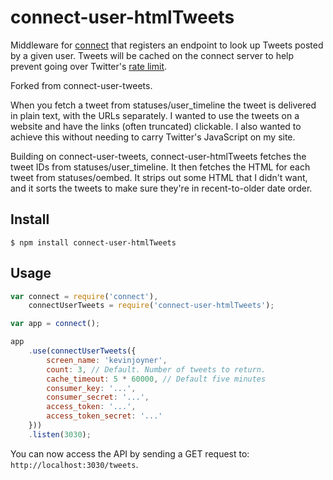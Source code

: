 # connect-user-htmlTweets

Middleware for [connect](https://github.com/senchalabs/connect) that registers an endpoint to look up Tweets posted by a given user. Tweets will be cached on the connect server to help prevent going over Twitter's [rate limit](https://dev.twitter.com/docs/rate-limiting/1.1).

Forked from connect-user-tweets.

When you fetch a tweet from statuses/user_timeline the tweet is delivered in plain text, with the URLs separately. I wanted to use the tweets on a website and have the links (often truncated) clickable. I also wanted to achieve this without needing to carry Twitter's JavaScript on my site.

Building on connect-user-tweets, connect-user-htmlTweets fetches the tweet IDs from statuses/user_timeline. It then fetches the HTML for each tweet from statuses/oembed. It strips out some HTML that I didn't want, and it sorts the tweets to make sure they're in recent-to-older date order.

## Install

`$ npm install connect-user-htmlTweets`

## Usage

```javascript
var connect = require('connect'),
    connectUserTweets = require('connect-user-htmlTweets');

var app = connect();

app
    .use(connectUserTweets({
        screen_name: 'kevinjoyner',
        count: 3, // Default. Number of tweets to return.
        cache_timeout: 5 * 60000, // Default five minutes
        consumer_key: '...', 
        consumer_secret: '...',
        access_token: '...',
        access_token_secret: '...'
    }))
    .listen(3030);
```

You can now access the API by sending a GET request to: `http://localhost:3030/tweets`.
